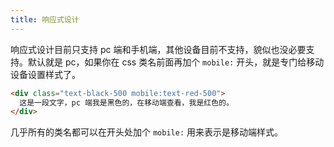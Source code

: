 ```yaml
---
title: 响应式设计
---
```


响应式设计目前只支持 pc 端和手机端，其他设备目前不支持，貌似也没必要支持。默认就是 pc，如果你在 css 类名前面再加个 `mobile:` 开头，就是专门给移动设备设置样式了。

```html
<div class="text-black-500 mobile:text-red-500">
  这是一段文字，pc 端我是黑色的，在移动端查看，我是红色的。
</div>
```

几乎所有的类名都可以在开头处加个 `mobile:` 用来表示是移动端样式。
